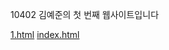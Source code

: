 10402 김예준의 첫 번째 웹사이트입니다

<a href="https://ye-zun.github.io/first/1.html">1.html</a>
<a href="https://ye-zun.github.io/first/index.html">index.html</a>
